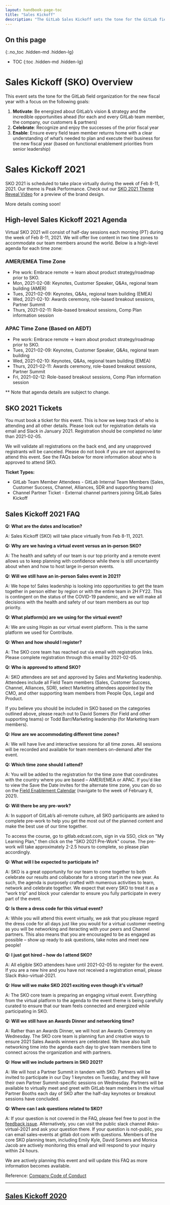 ```yaml
---
layout: handbook-page-toc
title: "Sales Kickoff"
description: "The GitLab Sales Kickoff sets the tone for the GitLab field organization for the new fiscal year"
---
```


## On this page
{:.no_toc .hidden-md .hidden-lg}

- TOC
{:toc .hidden-md .hidden-lg}

# Sales Kickoff (SKO) Overview
This event sets the tone for the GitLab field organization for the new fiscal year with a focus on the following goals:
1.  **Motivate**: Be energized about GitLab’s vision & strategy and the incredible opportunities ahead (for each and every GitLab team member, the company, our customers & partners)
1.  **Celebrate**: Recognize and enjoy the successes of the prior fiscal year
1.  **Enable**: Ensure every field team member returns home with a clear understanding of what’s needed to plan and execute their business for the new fiscal year (based on functional enablement priorities from senior leadership) 

# Sales Kickoff 2021
SKO 2021 is scheduled to take place virtually during the week of Feb 8-11, 2021. Our theme is Peak Performance. Check out our [SKO 2021 Theme Reveal Video](https://vimeo.com/487653102) for a preview of the brand design. 

More details coming soon!

## High-level Sales Kickoff 2021 Agenda 
Virtual SKO 2021 will consist of half-day sessions each morning (PT) during the week of Feb 8-11, 2021. We will offer live content in two time zones to accommodate our team members around the world. Below is a high-level agenda for each time zone: 

### AMER/EMEA Time Zone
*  Pre work: Embrace remote → learn about product strategy/roadmap prior to SKO. 
*  Mon, 2021-02-08: Keynotes, Customer Speaker, Q&As, regional team building (AMER)
*  Tues, 2021-02-09: Keynotes, Q&As, regional team building (EMEA)
*  Wed, 2021-02-10: Awards ceremony, role-based breakout sessions, Partner Summit
*  Thurs, 2021-02-11: Role-based breakout sessions, Comp Plan information session 

### APAC Time Zone (Based on AEDT)
*  Pre work: Embrace remote → learn about product strategy/roadmap prior to SKO.
*  Tues, 2021-02-09: Keynotes, Customer Speaker, Q&As, regional team building
*  Wed, 2021-02-10: Keynotes, Q&As, regional team building (EMEA)
*  Thurs, 2021-02-11: Awards ceremony, role-based breakout sessions, Partner Summit
*  Fri, 2021-02-12: Role-based breakout sessions, Comp Plan information session 

** Note that agenda details are subject to change. 

## SKO 2021 Tickets 
You must book a ticket for this event. This is how we keep track of who is attending and all other details. Please look out for registration details via email and Slack in January 2021. Registration should be completed no later than 2021-02-05. 

We will  validate all registrations on the back end, and any unapproved registrants will be canceled. Please do not book if you are not approved to attend this event. See the FAQs below for more information about who is approved to attend SKO. 

**Ticket Types:**
- GitLab Team Member Attendees - GitLab Internal Team Members (Sales, Customer Success, Channel, Alliances, SDR and supporting teams) 
- Channel Partner Ticket - External channel partners joining GitLab Sales Kickoff

## Sales Kickoff 2021 FAQ 
**Q: What are the dates and location?**

A: Sales Kickoff (SKO) will take place virtually from Feb 8-11, 2021. 

**Q: Why are we having a virtual event versus an in-person SKO?**

A: The health and safety of our team is our top priority and a remote event allows us to keep planning with confidence while there is still uncertaintly about when and how to host large in-person events.

**Q: Will we still have an in-person Sales event in 2021?** 

A: We hope to! Sales leadership is looking into opportunities to get the team together in person either by region or with the entire team in 2H FY22. This is contingent on the status of the COVID-19 pandemic, and we will make all decisions with the health and safety of our team members as our top priority.

**Q: What platform(s) are we using for the virtual event?**

A: We are using Hopin as our virtual event platform. This is the same platform we used for Contribute. 

**Q: When and how should I register?**

A: The SKO core team has reached out via email with registration links. Please complete registration through this email by 2021-02-05.

**Q: Who is approved to attend SKO?**

A: SKO attendees are set and approved by Sales and Marketing leadership. Attendees include all Field Team members (Sales, Customer Success, Channel, Alliances, SDR), select Marketing attendees appointed by the CMO, and other supporting team members from People Ops, Legal and Product. 

If you believe you should be included in SKO based on the categories outlined above, please reach out to David Somers (for Field and other supporting teams) or Todd Barr/Marketing leadership (for Marketing team members).

**Q: How are we accommodating different time zones?**

A: We will have live and interactive sessions for all time zones. All sessions will be recorded and available for team members on-demand after the event.

**Q: Which time zone should I attend?**

A: You will be added to the registration for the time zone that coordinates with the country where you are based – AMER/EMEA or APAC. If you'd like to view the Save the Date invites for the alternate time zone, you can do so on the [Field Enablement Calendar](https://calendar.google.com/calendar/u/0?cid=Z2l0bGFiLmNvbV81bjNnNjBsNTh0aHVtOWFvdnA4aWlzYXYzNEBncm91cC5jYWxlbmRhci5nb29nbGUuY29t) (navigate to the week of February 8, 2021).

**Q: Will there be any pre-work?**

A: In support of GitLab’s all-remote culture, all SKO participants are  asked to complete pre-work to help you get the most out of the planned content and make the best use of our time together.

To access the course, go to gitlab.edcast.com, sign in via SSO, click on "My Learning Plan," then click on the "SKO 2021 Pre-Work" course. The pre-work will take approximately 2-2.5 hours to complete, so please plan accordingly.

**Q: What will I be expected to participate in?**

A: SKO is a great opportunity for our team to come together to both celebrate our results and collaborate for a strong start in the new year. As such, the agenda is purposely crafted with numerous activities to learn, network and celebrate together. We expect that every SKO to treat it as a “work trip” and block your calendar to ensure you fully participate in every part of the event.

**Q: Is there a dress code for this virtual event?**

A: While you will attend this event virtually, we ask that you please regard the dress code for all days just like you would for a virtual customer meeting as you will be networking and iteracting with your peers and Channel partners. This also means that you are encouraged to be as engaged as possible – show up ready to ask questions, take notes and meet new people!

**Q: I just got hired – how do I attend SKO?**

A: All eligible SKO attendees have until 2021-02-05 to register for the event. If you are a new hire and you have not received a registration email, please Slack #sko-virtual-2021. 

**Q: How will we make SKO 2021 exciting even though it's virtual?**

A: The SKO core team is preparing an engaging virtual event. Everything from the virtual platform to the agenda to the event theme is being carefully curated to ensure that our team feels connected and energized while participating in SKO. 

**Q: Will we still have an Awards Dinner and networking time?**

A: Rather than an Awards Dinner, we will host an Awards Ceremony on Wednesday. The SKO core team is planning fun and creative ways to ensure 2021 Sales Awards winners are celebrated. We have also built networking time into the agenda each day to give team members time to connect across the organization and with partners.

**Q: How will we include partners in SKO 2021?**

A: We will host a Partner Summit in tandem with SKO. Partners will be invited to participate in our Day 1 keynotes on Tuesday, and they will have their own Partner Summit-specific sessions on Wednesday. Partners will be available to virtually meet and greet with GitLab team members in the virtual Partner Booths each day of SKO after the half-day keynotes or breakout sessions have concluded.

**Q: Where can I ask questions related to SKO?**

A: If your question is not covered in the FAQ, please feel free to post in the [feedback issue](https://gitlab.com/gitlab-com/sales-team/field-operations/enablement/-/issues/535). Alternatively, you can visit the public slack channel #sko-virtual-2021 and ask your question there. If your question is not-public, you can email sales-events at gitlab dot com with questions. Members of the core SKO planning team, including Emily Kyle, David Somers and Monica Jacob are actively monitoring this email and will respond to your inquiry within 24 hours. 

We are actively planning this event and will update this FAQ as more information becomes available. 

Reference: [Company Code of Conduct](https://about.gitlab.com/community/contribute/code-of-conduct/)

----

## [Sales Kickoff 2020](/handbook/sales/training/SKO/2020)

